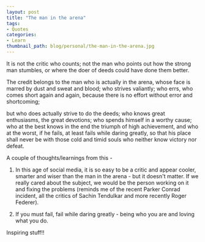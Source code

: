 ```yaml
---
layout: post
title: "The man in the arena"
tags:
- Quotes
categories:
- Learn
thumbnail_path: blog/personal/the-man-in-the-arena.jpg
---
```


 It is not the critic who counts; 
 not the man who points out how the strong man stumbles, 
 or where the doer of deeds could have done them better. 

 The credit belongs to the man who is actually in the arena, 
 whose face is marred by dust and sweat and blood; 
 who strives valiantly; who errs, 
 who comes short again and again, 
 because there is no effort without error and shortcoming; 

 but who does actually strive to do the deeds; 
 who knows great enthusiasms, the great devotions; 
 who spends himself in a worthy cause; 
 who at the best knows in the end the triumph of high achievement, 
 and who at the worst, if he fails, at least fails while daring greatly, 
 so that his place shall never be with those cold and timid souls who neither know victory nor defeat.

 A couple of thoughts/learnings from this - 

 1. In this age of social media, it is so easy to be a critic and appear cooler, smarter and wiser than the man in the arena - but it doesn't matter. If we really cared about the subject, we would be the person working on it and fixing the problems (reminds me of the recent Parker Conrad incident, all the critics of Sachin Tendulkar and more recently Roger Federer).

 2. If you must fail, fail while daring greatly - being who you are and loving what you do.

 Inspiring stuff!!